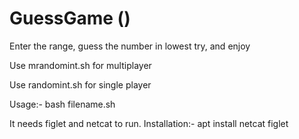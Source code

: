 # GuessGame ()
Enter the range, guess the number in lowest try, and enjoy


Use mrandomint.sh for multiplayer

Use randomint.sh for single player

Usage:- bash filename.sh


It needs figlet and netcat to run.
Installation:-
apt install netcat figlet
